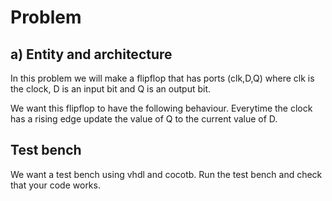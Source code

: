 # Problem
## a) Entity and architecture
In this problem we will make a flipflop that has ports (clk,D,Q) 
where clk is the clock, D is an input bit and Q is an output bit.

We want this flipflop to have the following behaviour. Everytime
the clock has a rising edge update the value of Q to the current 
value of D.

## Test bench
We want a test bench using vhdl and cocotb. Run the test bench and check
that your code works.
